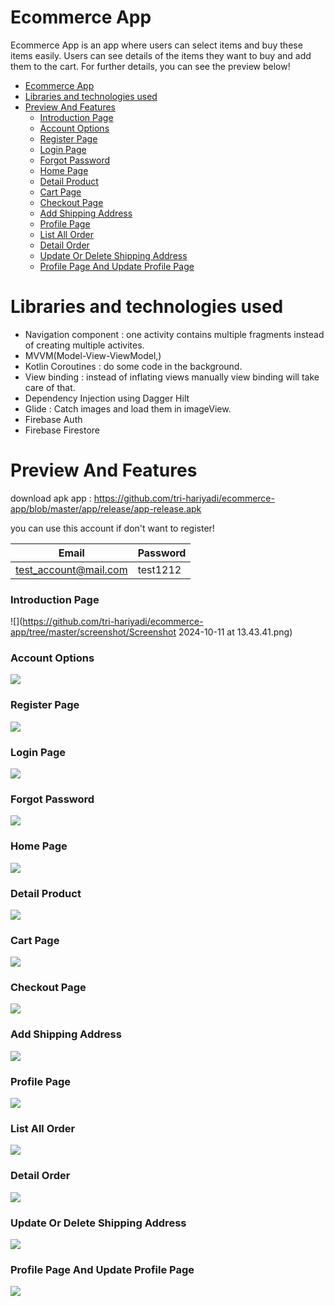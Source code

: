 # Ecommerce App
Ecommerce App is an app where users can select items and buy these items easily.
Users can see details of the items they want to buy and add them to the cart.
For further details, you can see the preview below!

<!-- TOC -->
* [Ecommerce App](#ecommerce-app)
* [Libraries and technologies used](#libraries-and-technologies-used)
* [Preview And Features](#preview-and-features)
    * [Introduction Page](#introduction-page)
    * [Account Options](#account-options)
    * [Register Page](#register-page)
    * [Login Page](#login-page)
    * [Forgot Password](#forgot-password)
    * [Home Page](#home-page)
    * [Detail Product](#detail-product)
    * [Cart Page](#cart-page)
    * [Checkout Page](#checkout-page)
    * [Add Shipping Address](#add-shipping-address)
    * [Profile Page](#profile-page)
    * [List All Order](#list-all-order)
    * [Detail Order](#detail-order)
    * [Update Or Delete Shipping Address](#update-or-delete-shipping-address)
    * [Profile Page And Update Profile Page](#profile-page-and-update-profile-page)
<!-- TOC -->

# Libraries and technologies used
* Navigation component : one activity contains multiple fragments instead of creating multiple activites.
* MVVM(Model-View-ViewModel,)
* Kotlin Coroutines : do some code in the background.
* View binding : instead of inflating views manually view binding will take care of that.
* Dependency Injection using Dagger Hilt
* Glide : Catch images and load them in imageView.
* Firebase Auth
* Firebase Firestore

# Preview And Features
download apk app : https://github.com/tri-hariyadi/ecommerce-app/blob/master/app/release/app-release.apk

you can use this account if don't want to register!

| Email                 | Password |
|-----------------------|----------|
| test_account@mail.com | test1212 |


### Introduction Page
   ![](https://github.com/tri-hariyadi/ecommerce-app/tree/master/screenshot/Screenshot 2024-10-11 at 13.43.41.png)
### Account Options
   ![](https://github.com/tri-hariyadi/ecommerce-app/tree/master/screenshot/account_options.png)
### Register Page
   ![](https://github.com/tri-hariyadi/ecommerce-app/tree/master/screenshot/register.png)
### Login Page
   ![](https://github.com/tri-hariyadi/ecommerce-app/tree/master/screenshot/login.png)
### Forgot Password
   ![](https://github.com/tri-hariyadi/ecommerce-app/tree/master/screenshot/forgot_password.png)
### Home Page
   ![](https://github.com/tri-hariyadi/ecommerce-app/tree/master/screenshot/home_page.png)
### Detail Product
   ![](https://github.com/tri-hariyadi/ecommerce-app/tree/master/screenshot/detail_product.png)
### Cart Page
   ![](https://github.com/tri-hariyadi/ecommerce-app/tree/master/screenshot/cart.png)
### Checkout Page
   ![](https://github.com/tri-hariyadi/ecommerce-app/tree/master/screenshot/checkout_page.png)
### Add Shipping Address
   ![](https://github.com/tri-hariyadi/ecommerce-app/tree/master/screenshot/add_address.png)
### Profile Page
   ![](https://github.com/tri-hariyadi/ecommerce-app/tree/master/screenshot/profile_page.png)
### List All Order
   ![](https://github.com/tri-hariyadi/ecommerce-app/tree/master/screenshot/all_order_page.png)
### Detail Order
   ![](https://github.com/tri-hariyadi/ecommerce-app/tree/master/screenshot/detail_order.png)
### Update Or Delete Shipping Address
   ![](https://github.com/tri-hariyadi/ecommerce-app/tree/master/screenshot/update_shipping_address.png)
### Profile Page And Update Profile Page
   ![](https://github.com/tri-hariyadi/ecommerce-app/tree/master/screenshot/update_profile_page.png)

